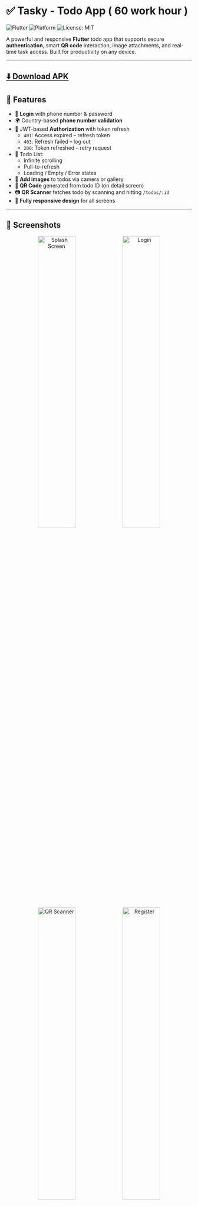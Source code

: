 # ✅ Tasky - Todo App   ( 60 work hour )

![Flutter](https://img.shields.io/badge/Made%20with-Flutter-blue.svg)
![Platform](https://img.shields.io/badge/Platform-Mobile-lightgrey)
![License: MIT](https://img.shields.io/badge/License-MIT-green.svg)

A powerful and responsive **Flutter** todo app that supports secure **authentication**, smart **QR code** interaction, image attachments, and real-time task access. Built for productivity on any device.

---

 
## [⬇️ Download APK](https://github.com/AhmedNasser24/tasky_app/releases/download/v1.0.0/app-release.apk)



## 🚀 Features

- 🔐 **Login** with phone number & password  
- 🌍 Country-based **phone number validation**  
- 🪪 JWT-based **Authorization** with token refresh  
  - `401`: Access expired – refresh token  
  - `403`: Refresh failed – log out  
  - `200`: Token refreshed – retry request  
- 📝 Todo List:
  - Infinite scrolling  
  - Pull-to-refresh  
  - Loading / Empty / Error states  
- 📸 **Add images** to todos via camera or gallery 
- 📎 **QR Code** generated from todo ID (on detail screen)  
- 📷 **QR Scanner** fetches todo by scanning and hitting `/todos/:id`  
- 📱 **Fully responsive design** for all screens  

---

## 📸 Screenshots

<div align="center">

<img src="assets/images/tasky_splash.jpg" width="45%" alt="Splash Screen"/>
<img src="assets/images/tasky_login.jpg" width="45%" alt="Login"/>

<br><br>

<img src="assets/images/tasky_countries.jpg" width="45%" alt="QR Scanner"/>
<img src="assets/images/tasky_register.jpg" width="45%" alt="Register"/>

<br><br>

<img src="assets/images/loading.jpg" width="45%" alt="loading"/>
<img src="assets/images/loading_with_error.jpg" width="45%" alt="No Connection"/>

<br><br>

<img src="assets/images/tasky_home.jpg" width="45%" alt="tasky_home"/>
<img src="assets/images/home_edit_delete.jpg" width="45%" alt="Home feature"/>

<br><br>

<img src="assets/images/tasky_add.jpg" width="45%" alt="tasky_add"/>
<img src="assets/images/scan_view.jpg" width="45%" alt="QR Scanner"/>

<br><br>

<img src="assets/images/tasky_details.jpg" width="45%" alt="tasky_details"/>
<img src="assets/images/tasky_profile.jpg" width="45%" alt="tasky_profile"/>

</div>

---

## 🛠️ Tech Stack

- **Framework**: [Flutter](https://flutter.dev/)
- **Language**: Dart  
- **State Management**: (e.g., Provider, Bloc – specify if used)  
- **Architecture Pattern**: 🧱 **Clean Architecture**
  - Separation of concerns into **Presentation**, **Domain**, and **Data** layers
  - Ensures **testability**, **scalability**, and **maintainability**
- **Authentication**: JWT with refresh token logic  
- **Camera & Media**: `camera`, `image_picker`  
- **QR Code**: `pretty_qr_code`  
- **API**: REST endpoints with secure token handling  
- **Platform**: Android / iOS  

---

## 📦 Installation

To run this app locally:

```bash
# Clone the repository
git clone https://github.com/AhmedNasser24/tasky_app.git

# Navigate into the project directory
cd tasky_app

# Get dependencies
flutter pub get

# Run the app on a device or emulator
flutter run
